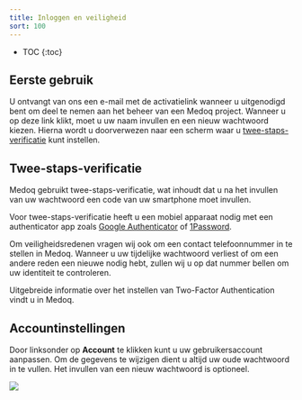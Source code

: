 ```yaml
---
title: Inloggen en veiligheid
sort: 100
---
```


* TOC
{:toc}

## Eerste gebruik

U ontvangt van ons een e-mail met de activatielink wanneer u uitgenodigd bent
om deel te nemen aan het beheer van een Medoq project. Wanneer u op deze link
klikt, moet u uw naam invullen en een nieuw wachtwoord kiezen. Hierna wordt
u doorverwezen naar een scherm waar u
[twee-staps-verificatie](#twee-staps-verificatie) kunt instellen.

## Twee-staps-verificatie

Medoq gebruikt twee-staps-verificatie, wat inhoudt dat u na het invullen van uw
wachtwoord een code van uw smartphone moet invullen.

Voor twee-staps-verificatie heeft u een mobiel apparaat nodig met een
authenticator app zoals [Google Authenticator](https://support.google.com/accounts/answer/1066447?hl=nl)
of [1Password](https://1password.com/pricing/).

Om veiligheidsredenen vragen wij ook om een contact telefoonnummer in te stellen in Medoq. Wanneer u uw tijdelijke wachtwoord
verliest of om een andere reden een nieuwe nodig hebt, zullen wij u op dat nummer bellen om
uw identiteit te controleren.

Uitgebreide informatie over het instellen van Two-Factor Authentication
vindt u in Medoq.

## Accountinstellingen

Door linksonder op **Account** te klikken kunt u uw gebruikersaccount
aanpassen. Om de gegevens te wijzigen dient u altijd uw oude wachtwoord in
te vullen. Het invullen van een nieuw wachtwoord is optioneel.

<img src='/assets/images/screenshots/medo/nl/accountinstellingen.png' />
